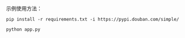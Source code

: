 



示例使用方法：



`pip install -r requirements.txt -i https://pypi.douban.com/simple/`

`python app.py`